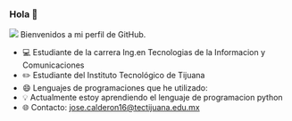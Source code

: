 ### Hola 👋

![](https://github.com/hebertdev1/hebertdev1/blob/master/javascript.gif)
Bienvenidos a mi perfil de GitHub.

- 💻 Estudiante de la carrera Ing.en Tecnologias de la Informacion y Comunicaciones
- ✏️ Estudiante del Instituto Tecnológico de Tijuana
- 😄 Lenguajes de programaciones que he utilizado:
- 💡 Actualmente estoy aprendiendo el lenguaje de programacion python
- 🌐 Contacto: jose.calderon16@tectijuana.edu.mx
